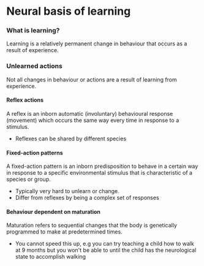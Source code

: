# Neural basis of learning

### What is learning?

Learning is a relatively permanent change in behaviour that occurs as a result of experience.

### Unlearned actions

Not all changes in behaviour or actions are a result of learning from experience.

#### Reflex actions

A reflex is an inborn automatic (involuntary) behavioural response (movement) which occurs the same way every time in response to a stimulus.

- Reflexes can be shared by different species

#### Fixed-action patterns

A fixed-action pattern is an inborn predisposition to behave in a certain way in response to a specific environmental stimulus that is characteristic of a species or group.

- Typically very hard to unlearn or change.
- Differ from reflexes by being a complex set of responses

#### Behaviour dependent on maturation

Maturation refers to sequential changes that the body is genetically programmed to make at predetermined times.

- You cannot speed this up, e.g you can try teaching a child how to walk at 9 months but you won't be able to until the child has the neurological state to accomplish walking
